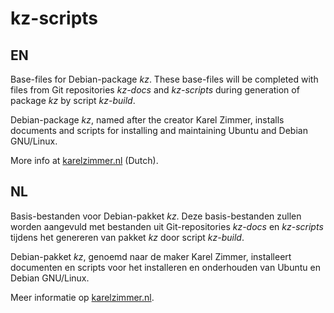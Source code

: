 kz-scripts
===

EN
---

Base-files for Debian-package *kz*.
These base-files will be completed with files from Git repositories *kz-docs* and *kz-scripts* during generation of package *kz* by script *kz-build*.

Debian-package *kz*, named after the creator Karel Zimmer, installs documents and scripts for installing and maintaining Ubuntu and Debian GNU/Linux.

More info at [karelzimmer.nl](https://karelzimmer.nl) (Dutch).

NL
---

Basis-bestanden voor Debian-pakket *kz*.
Deze basis-bestanden zullen worden aangevuld met bestanden uit Git-repositories *kz-docs* en *kz-scripts* tijdens het genereren van pakket *kz* door script *kz-build*.

Debian-pakket *kz*, genoemd naar de maker Karel Zimmer, installeert documenten en scripts voor het installeren en onderhouden van Ubuntu en Debian GNU/Linux.

Meer informatie op [karelzimmer.nl](https://karelzimmer.nl).
